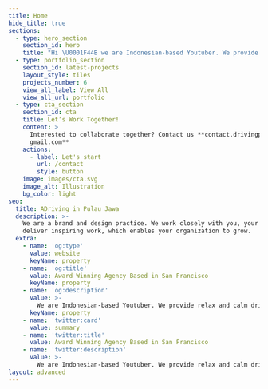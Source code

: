 ```yaml
---
title: Home
hide_title: true
sections:
  - type: hero_section
    section_id: hero
    title: "Hi \U0001F44B we are Indonesian-based Youtuber. We provide relax and calm driving atmosphere in Pulau Jawa"
  - type: portfolio_section
    section_id: latest-projects
    layout_style: tiles
    projects_number: 6
    view_all_label: View All
    view_all_url: portfolio
  - type: cta_section
    section_id: cta
    title: Let’s Work Together!
    content: >
      Interested to collaborate together? Contact us **contact.drivingpjawa+ @
      gmail.com**
    actions:
      - label: Let's start
        url: /contact
        style: button
    image: images/cta.svg
    image_alt: Illustration
    bg_color: light
seo:
  title: ADriving in Pulau Jawa
  description: >-
    We are a brand and design practice. We work closely with you, your team to
    deliver inspiring work, which enables your organization to grow.
  extra:
    - name: 'og:type'
      value: website
      keyName: property
    - name: 'og:title'
      value: Award Winning Agency Based in San Francisco
      keyName: property
    - name: 'og:description'
      value: >-
        We are Indonesian-based Youtuber. We provide relax and calm driving atmosphere in Pulau Jawa.
      keyName: property
    - name: 'twitter:card'
      value: summary
    - name: 'twitter:title'
      value: Award Winning Agency Based in San Francisco
    - name: 'twitter:description'
      value: >-
        We are Indonesian-based Youtuber. We provide relax and calm driving atmosphere in Pulau Jawa.
layout: advanced
---
```

